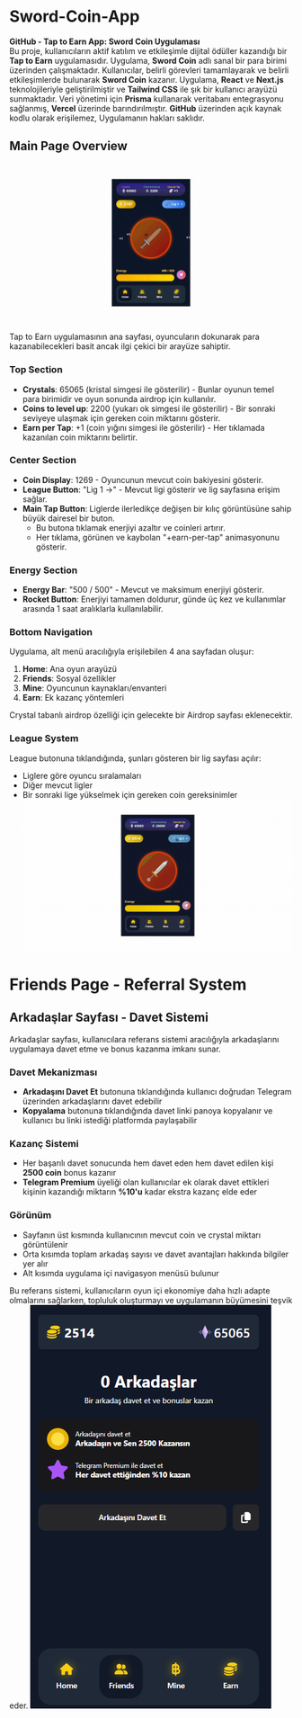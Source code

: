 # Sword-Coin-App
**GitHub - Tap to Earn App: Sword Coin Uygulaması**  
Bu proje, kullanıcıların aktif katılım ve etkileşimle dijital ödüller kazandığı bir **Tap to Earn** uygulamasıdır. Uygulama, **Sword Coin** adlı sanal bir para birimi üzerinden çalışmaktadır. Kullanıcılar, belirli görevleri tamamlayarak ve belirli etkileşimlerde bulunarak **Sword Coin** kazanır. Uygulama, **React** ve **Next.js** teknolojileriyle geliştirilmiştir ve **Tailwind CSS** ile şık bir kullanıcı arayüzü sunmaktadır. Veri yönetimi için **Prisma** kullanarak veritabanı entegrasyonu sağlanmış, **Vercel** üzerinde barındırılmıştır. **GitHub** üzerinden açık kaynak kodlu olarak erişilemez, Uygulamanın hakları saklıdır.


## Main Page Overview

![Ana sayfa](https://github.com/toprakhenaz/Sword-Coin-App/blob/main/Images/Ana-sayfa.gif)


Tap to Earn uygulamasının ana sayfası, oyuncuların dokunarak para kazanabilecekleri basit ancak ilgi çekici bir arayüze sahiptir.

### Top Section
- **Crystals**: 65065 (kristal simgesi ile gösterilir) - Bunlar oyunun temel para birimidir ve oyun sonunda airdrop için kullanılır.
- **Coins to level up**: 2200 (yukarı ok simgesi ile gösterilir) - Bir sonraki seviyeye ulaşmak için gereken coin miktarını gösterir.
- **Earn per Tap**: +1 (coin yığını simgesi ile gösterilir) - Her tıklamada kazanılan coin miktarını belirtir.

### Center Section
- **Coin Display**: 1269 - Oyuncunun mevcut coin bakiyesini gösterir.
- **League Button**: "Lig 1 →" - Mevcut ligi gösterir ve lig sayfasına erişim sağlar.
- **Main Tap Button**: Liglerde ilerledikçe değişen bir kılıç görüntüsüne sahip büyük dairesel bir buton.
  - Bu butona tıklamak enerjiyi azaltır ve coinleri artırır.
  - Her tıklama, görünen ve kaybolan "+earn-per-tap" animasyonunu gösterir.

### Energy Section
- **Energy Bar**: "500 / 500" - Mevcut ve maksimum enerjiyi gösterir.
- **Rocket Button**: Enerjiyi tamamen doldurur, günde üç kez ve kullanımlar arasında 1 saat aralıklarla kullanılabilir.

### Bottom Navigation
Uygulama, alt menü aracılığıyla erişilebilen 4 ana sayfadan oluşur:
1. **Home**: Ana oyun arayüzü
2. **Friends**: Sosyal özellikler
3. **Mine**: Oyuncunun kaynakları/envanteri
4. **Earn**: Ek kazanç yöntemleri

Crystal tabanlı airdrop özelliği için gelecekte bir Airdrop sayfası eklenecektir.

### League System
League butonuna tıklandığında, şunları gösteren bir lig sayfası açılır:
- Liglere göre oyuncu sıralamaları
- Diğer mevcut ligler
- Bir sonraki lige yükselmek için gereken coin gereksinimler
![lig](https://github.com/toprakhenaz/Sword-Coin-App/blob/main/Images/lig.gif)


# Friends Page - Referral System

## Arkadaşlar Sayfası - Davet Sistemi

Arkadaşlar sayfası, kullanıcılara referans sistemi aracılığıyla arkadaşlarını uygulamaya davet etme ve bonus kazanma imkanı sunar.

### Davet Mekanizması
- **Arkadaşını Davet Et** butonuna tıklandığında kullanıcı doğrudan Telegram üzerinden arkadaşlarını davet edebilir
- **Kopyalama** butonuna tıklandığında davet linki panoya kopyalanır ve kullanıcı bu linki istediği platformda paylaşabilir

### Kazanç Sistemi
- Her başarılı davet sonucunda hem davet eden hem davet edilen kişi **2500 coin** bonus kazanır
- **Telegram Premium** üyeliği olan kullanıcılar ek olarak davet ettikleri kişinin kazandığı miktarın **%10'u** kadar ekstra kazanç elde eder

### Görünüm
- Sayfanın üst kısmında kullanıcının mevcut coin ve crystal miktarı görüntülenir
- Orta kısımda toplam arkadaş sayısı ve davet avantajları hakkında bilgiler yer alır
- Alt kısımda uygulama içi navigasyon menüsü bulunur

Bu referans sistemi, kullanıcıların oyun içi ekonomiye daha hızlı adapte olmalarını sağlarken, topluluk oluşturmayı ve uygulamanın büyümesini teşvik eder. 
![Friends Page](https://github.com/toprakhenaz/Sword-Coin-App/blob/main/Images/Friends-page.png)



